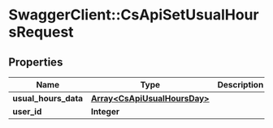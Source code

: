 # SwaggerClient::CsApiSetUsualHoursRequest

## Properties
Name | Type | Description | Notes
------------ | ------------- | ------------- | -------------
**usual_hours_data** | [**Array&lt;CsApiUsualHoursDay&gt;**](CsApiUsualHoursDay.md) |  | [optional] 
**user_id** | **Integer** |  | [optional] 


